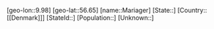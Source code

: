 ﻿---
location: [56.65,9.98]
mapzoom: [7,12] 
mapmarker: city 
type: City
tags:
- geo/City


SpocWebEntityId: 32283
isDeleted: false
confidential: public

---
[geo-lon::9.98]
[geo-lat::56.65]
[name::Mariager]
[State::]
[Country::[[Denmark]]]
[StateId::]
[Population::]
[Unknown::]


